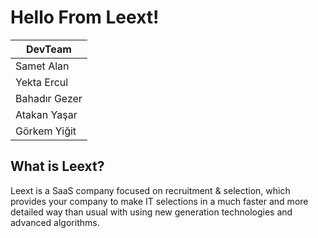 # Hello From Leext!

| DevTeam |
| --- |
| Samet Alan |
| Yekta Ercul |
| Bahadır Gezer |
| Atakan Yaşar |
| Görkem Yiğit |


## What is Leext?

  Leext is a SaaS company focused on recruitment & selection, which provides your company to make IT selections in a much faster and more detailed way than usual with using new generation technologies and advanced algorithms.